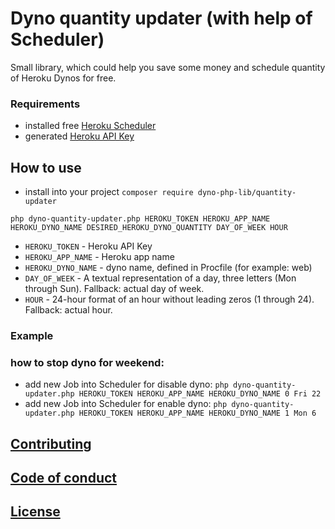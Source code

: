 # Dyno quantity updater (with help of Scheduler)
Small library, which could help you save some money and schedule quantity of Heroku Dynos for free.

### Requirements 
- installed free [Heroku Scheduler](https://elements.heroku.com/addons/scheduler)
- generated [Heroku API Key](https://help.heroku.com/PBGP6IDE/how-should-i-generate-an-api-key-that-allows-me-to-use-the-heroku-platform-api)

## How to use
- install into your project `composer require dyno-php-lib/quantity-updater`
```
php dyno-quantity-updater.php HEROKU_TOKEN HEROKU_APP_NAME HEROKU_DYNO_NAME DESIRED_HEROKU_DYNO_QUANTITY DAY_OF_WEEK HOUR
```
- `HEROKU_TOKEN` - Heroku API Key
- `HEROKU_APP_NAME` - Heroku app name
- `HEROKU_DYNO_NAME` - dyno name, defined in Procfile (for example: web)
- `DAY_OF_WEEK` - A textual representation of a day, three letters (Mon through Sun). Fallback: actual day of week.
- `HOUR` - 24-hour format of an hour without leading zeros (1 through 24). Fallback: actual hour.

### Example
### how to stop dyno for weekend:
- add new Job into Scheduler for disable dyno: `php dyno-quantity-updater.php HEROKU_TOKEN HEROKU_APP_NAME HEROKU_DYNO_NAME 0 Fri 22`
- add new Job into Scheduler for enable dyno: `php dyno-quantity-updater.php HEROKU_TOKEN HEROKU_APP_NAME HEROKU_DYNO_NAME 1 Mon 6`


## [Contributing](CONTTIBUTING.md)

## [Code of conduct](CODE_OF_CONDUCT.md)

## [License](LICENSE)
